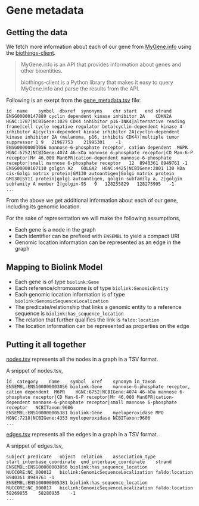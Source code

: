 # Gene metadata

## Getting the data

We fetch more information about each of our gene from [MyGene.info](https://mygene.info/) using the [biothings-client](https://pypi.org/project/biothings-client/).

> MyGene.info is an API that provides information about genes and other bioentities.
> 
> biothings-client is a Python library that makes it easy to query MyGene.info and parse the results from the API.

Following is an exerpt from the [gene_metadata.tsv](gene_metadata.tsv) file:
```
id	name	symbol	dbxref	synonyms	chr	start	end	strand
ENSG00000147889	cyclin dependent kinase inhibitor 2A	CDKN2A	HGNC:1787|NCBIGene:1029	CDK4 inhibitor p16-INK4|alternative reading frame|cell cycle negative regulator beta|cyclin-dependent kinase 4 inhibitor A|cyclin-dependent kinase inhibitor 2A|cyclin-dependent kinase inhibitor 2A (melanoma, p16, inhibits CDK4)|multiple tumor suppressor 1	9	21967753	21995301	-1
ENSG00000003056	mannose-6-phosphate receptor, cation dependent	M6PR	HGNC:6752|NCBIGene:4074	46-kDa mannose 6-phosphate receptor|CD Man-6-P receptor|Mr 46,000 Man6PR|cation-dependent mannose-6-phosphate receptor|small mannose 6-phosphate receptor	12	8940361	8949761	-1
ENSG00000167110	golgin A2	GOLGA2	HGNC:4425|NCBIGene:2801	130 kDa cis-Golgi matrix protein|GM130 autoantigen|Golgi matrix protein GM130|SY11 protein|golgi autoantigen, golgin subfamily a, 2|golgin subfamily A member 2|golgin-95	9	128255829	128275995	-1
...
```

From the above we get additional information about each of our gene, including its genomic location.

For the sake of representation we will make the following assumptions,
- Each gene is a node in the graph
- Each identifier can be prefixed with `ENSEMBL` to yield a compact URI
- Genomic location information can be represented as an edge in the graph


## Mapping to Biolink Model

- Each gene is of type `biolink:Gene`
- Each reference/chromosome is of type `biolink:GenomicEntity`
- Each genomic location information is of type `biolink:GenomicSequenceLocalization`
- The predicate/relationship that links a genomic entity to a reference sequence is `biolink:has_sequence_location`
- The relation that further qualifies the link is `faldo:location`
- The location information can be represented as properties on the edge


## Putting it all together

[nodes.tsv](nodes.tsv) represents all the nodes in a graph in a TSV format.

A snippet of nodes.tsv,

```
id	category	name	symbol	xref	synonym	in_taxon
ENSEMBL:ENSG00000003056	biolink:Gene	mannose-6-phosphate receptor, cation dependent	M6PR	HGNC:6752|NCBIGene:4074	46-kDa mannose 6-phosphate receptor|CD Man-6-P receptor|Mr 46,000 Man6PR|cation-dependent mannose-6-phosphate receptor|small mannose 6-phosphate receptor	NCBITaxon:9606
ENSEMBL:ENSG00000005381	biolink:Gene	myeloperoxidase	MPO	HGNC:7218|NCBIGene:4353	myeloperoxidase	NCBITaxon:9606
...
```

[edges.tsv](edges.tsv) represents all the edges in a graph in a TSV format.

A snippet of edges.tsv,

```
subject	predicate	object	relation	association_type	start_interbase_coordinate	end_interbase_coordinate	strand
ENSEMBL:ENSG00000003056	biolink:has_sequence_location	NUCCORE:NC_000012	biolink:GenomicSequenceLocalization	faldo:location	8940361	8949761	-1
ENSEMBL:ENSG00000005381	biolink:has_sequence_location	NUCCORE:NC_000017	biolink:GenomicSequenceLocalization	faldo:location	58269855	58280935	-1
...
```
